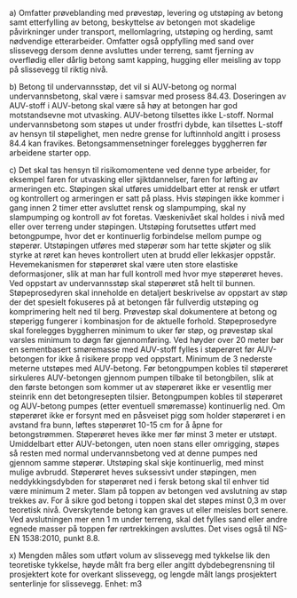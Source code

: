 a) Omfatter prøveblanding med prøvestøp, levering og utstøping av betong samt etterfylling av betong, beskyttelse av betongen mot skadelige påvirkninger under transport, mellomlagring, utstøping og herding, samt nødvendige etterarbeider.
Omfatter også oppfylling med sand over slissevegg dersom denne avsluttes under terreng, samt fjerning av overflødig eller dårlig betong samt kapping, hugging eller meisling av topp på slissevegg til riktig nivå.

b) Betong til undervannsstøp, det vil si AUV-betong og normal undervannsbetong, skal være i samsvar med prosess 84.43.  Doseringen av AUV-stoff i AUV-betong skal være så høy at betongen har god motstandsevne mot utvasking.
AUV-betong tilsettes ikke L-stoff. Normal undervannsbetong som støpes ut under frostfri dybde, kan tilsettes L-stoff av hensyn til støpelighet, men nedre grense for luftinnhold angitt i prosess 84.4 kan fravikes.
Betongsammensetninger forelegges byggherren før arbeidene starter opp.

c) Det skal tas hensyn til risikomomentene ved denne type arbeider, for eksempel faren for utvasking eller sjiktdannelser, faren for løfting av armeringen etc.
Støpingen skal utføres umiddelbart etter at rensk er utført og kontrollert og armeringen er satt på plass. Hvis støpingen ikke kommer i gang innen 2 timer etter avsluttet rensk og slampumping, skal ny slampumping og kontroll av fot foretas.
Væskenivået skal holdes i nivå med eller over terreng under støpingen.
Utstøping forutsettes utført med betongpumpe, hvor det er kontinuerlig forbindelse mellom pumpe og støperør. Utstøpingen utføres med støperør som har tette skjøter og slik styrke at røret kan heves kontrollert uten at brudd eller lekkasjer oppstår. Hevemekanismen for støperøret skal være uten store elastiske deformasjoner, slik at man har full kontroll med hvor mye støperøret heves.
Ved oppstart av undervannsstøp skal støperøret stå helt til bunnen. Støpeprosedyren skal inneholde en detaljert beskrivelse av oppstart av støp der det spesielt fokuseres på at betongen får fullverdig utstøping og komprimering helt ned til berg. Prøvestøp skal dokumentere at betong og støperigg fungerer i kombinasjon for de aktuelle forhold. Støpeprosedyre skal forelegges byggherren minimum to uker før støp, og prøvestøp skal varsles minimum to døgn før gjennomføring. Ved høyder over 20 meter bør en sementbasert smøremasse med AUV-stoff fylles i støperøret før AUV-betongen for ikke å risikere propp ved oppstart.
Minimum de 3 nederste meterne utstøpes med AUV-betong. Før betongpumpen kobles til støperøret sirkuleres AUV-betongen gjennom pumpen tilbake til betongbilen, slik at den første betongen som kommer ut av støperøret ikke er vesentlig mer steinrik enn det betongresepten tilsier. Betongpumpen kobles til støperøret og AUV-betong pumpes (etter eventuell smøremasse) kontinuerlig ned. Om støperøret ikke er forsynt med en påsveiset pigg som holder støperøret i en avstand fra bunn, løftes støperøret 10-15 cm for å åpne for betongstrømmen. Støperøret heves ikke mer før minst 3 meter er utstøpt.
Umiddelbart etter AUV-betongen, uten noen stans eller omrigging, støpes så resten med normal undervannsbetong ved at denne pumpes ned gjennom samme støperør. Utstøping skal skje kontinuerlig, med minst mulige avbrudd. Støperøret heves suksessivt under støpingen, men neddykkingsdybden for støperøret ned i fersk betong skal til enhver tid være minimum 2 meter. Slam på toppen av betongen ved avslutning av støp trekkes av.
For å sikre god betong i toppen skal det støpes minst 0,3 m over teoretisk nivå. Overskytende betong kan graves ut eller meisles bort senere. Ved avslutningen mer enn 1 m under terreng, skal det fylles sand eller andre egnede masser på toppen før rørtrekkingen avsluttes.
Det vises også til NS-EN 1538:2010, punkt 8.8.

x) Mengden måles som utført volum av slissevegg med tykkelse lik den teoretiske tykkelse, høyde målt fra berg eller angitt dybdebegrensning til prosjektert kote for overkant slissevegg, og lengde målt langs prosjektert senterlinje for slissevegg. Enhet: m3

